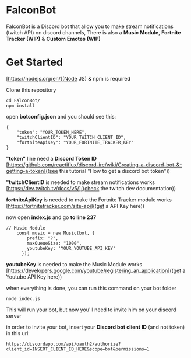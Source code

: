# FalconBot
FalconBot is a Discord bot that allow you to make stream notifications (twitch API) on discord channels,
There is also a **Music Module**, **Fortnite Tracker (WIP)** & **Custom Emotes (WIP)**

# Get Started

[https://nodejs.org/en/](Node JS) & npm is required

Clone this repository

```
cd FalconBot/
npm install
```

open **botconfig.json** and you should see this:

```
{
    "token": "YOUR_TOKEN_HERE",
    "twitchClientID": "YOUR_TWITCH_CLIENT_ID",
    "fortniteApiKey": "YOUR_FORTNITE_TRACKER_KEY"
}
```
**"token"** line need a **Discord Token ID** [https://github.com/reactiflux/discord-irc/wiki/Creating-a-discord-bot-&-getting-a-token]((see this tutorial "How to get a discord bot token"))

**"twitchClientID** is needed to make stream notifications works [https://dev.twitch.tv/docs/v5/]((check the twitch dev documentation))

**fortniteApiKey** is needed to make the Fortnite Tracker module works [https://fortnitetracker.com/site-api]((get a API Key here))

now open **index.js** and go **to line 237**

```
// Music Module
    const music = new Music(bot, {
        prefix: "?",
        maxQueueSize: "1000",
        youtubeKey: 'YOUR_YOUTUBE_API_KEY'
      });
```

**youtubeKey** is needed to make the Music Module works [https://developers.google.com/youtube/registering_an_application]((get a Youtube API Key here))

when everything is done, you can run this command on your bot folder

```
node index.js
```
This will run your bot, but now you'll need to invite him on your discord server

in order to invite your bot, insert your **Discord bot client ID** (and not token) in this url:

```
https://discordapp.com/api/oauth2/authorize?client_id=INSERT_CLIENT_ID_HERE&scope=bot&permissions=1
```
